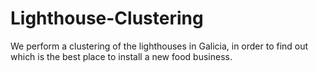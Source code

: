# Lighthouse-Clustering
We perform a clustering of the lighthouses in Galicia, in order to find out which is the best place to install a new food business.
